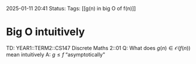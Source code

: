 2025-01-11 20:41
Status: 
Tags: [[g(n) in big O of f(n)]]
# Big O intuitively

TD: YEAR1::TERM2::CS147 Discrete Maths 2::01 
Q: What does $g(n) ∈ \mathcal O(f(n))$ mean intuitively
A: $g ≤ f$ “asymptotically"
<!--ID: 1736628462565-->
